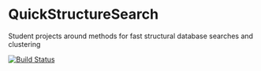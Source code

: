 # QuickStructureSearch
Student projects around methods for fast structural database searches and clustering

[![Build Status](https://travis-ci.org/rcsb/QuickStructureSearch.svg?branch=master)](https://travis-ci.org/rcsb/QuickStructureSearch)
